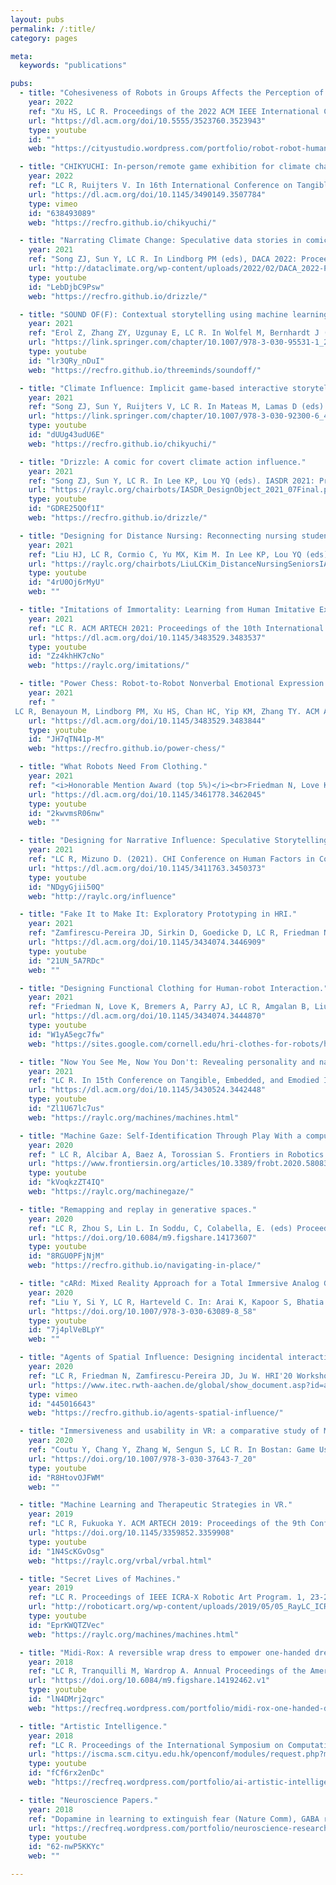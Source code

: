 ```yaml
---
layout: pubs
permalink: /:title/
category: pages

meta:
  keywords: "publications"

pubs:
  - title: "Cohesiveness of Robots in Groups Affects the Perception of Social Rejection by Human Observers."
    year: 2022
    ref: "Xu HS, LC R. Proceedings of the 2022 ACM IEEE International Conference on Human-Robot Interaction (HRI'22). IEEE: 1100-1104. [pdf]"
    url: "https://dl.acm.org/doi/10.5555/3523760.3523943"
    type: youtube
    id: ""
    web: "https://cityustudio.wordpress.com/portfolio/robot-robot-human-social-rejection/"

  - title: "CHIKYUCHI: In-person/remote game exhibition for climate change influence."
    year: 2022
    ref: "LC R, Ruijters V. In 16th International Conference on Tangible, Embedded, and Embodied Interaction (TEI'22). ACM: 81, 1-4. [pdf]"
    url: "https://dl.acm.org/doi/10.1145/3490149.3507784"
    type: vimeo
    id: "638493089"
    web: "https://recfro.github.io/chikyuchi/"

  - title: "Narrating Climate Change: Speculative data stories in comic form for affecting climate action."
    year: 2021
    ref: "Song ZJ, Sun Y, LC R. In Lindborg PM (eds), DACA 2022: Proceedings of Data Art for Climate Action Conference. Hong Kong: 22-26 Feb. [pdf]"
    url: "http://dataclimate.org/wp-content/uploads/2022/02/DACA_2022-ProceedingsCatalogue.pdf"
    type: youtube
    id: "LebDjbC9Psw"
    web: "https://recfro.github.io/drizzle/"

  - title: "SOUND OF(F): Contextual storytelling using machine learning representations of sound and music."
    year: 2021
    ref: "Erol Z, Zhang ZY, Uzgunay E, LC R. In Wolfel M, Bernhardt J (eds), EAI ArtsIT 2021. Lecture Notes of the Institute for Computer Sciences. Springer, Cham. [pdf]"
    url: "https://link.springer.com/chapter/10.1007/978-3-030-95531-1_23"
    type: youtube
    id: "lr3QRy_nDuI"
    web: "https://recfro.github.io/threeminds/soundoff/"

  - title: "Climate Influence: Implicit game-based interactive storytelling for climate action purpose."
    year: 2021
    ref: "Song ZJ, Sun Y, Ruijters V, LC R. In Mateas M, Lamas D (eds). Interactive Storytelling ICIDS 2021: Lecture Notes in Computer Science. Tallinn, Springer, Cham. [pdf]"
    url: "https://link.springer.com/chapter/10.1007/978-3-030-92300-6_42"
    type: youtube
    id: "dUUg43udU6E"
    web: "https://recfro.github.io/chikyuchi/"

  - title: "Drizzle: A comic for covert climate action influence."
    year: 2021
    ref: "Song ZJ, Sun Y, LC R. In Lee KP, Lou YQ (eds). IASDR 2021: Proceedings of International Association of Societies of Design Research. Springer, Cham. [pdf]"
    url: "https://raylc.org/chairbots/IASDR_DesignObject_2021_07Final.pdf"
    type: youtube
    id: "GDRE25QOf1I"
    web: "https://recfro.github.io/drizzle/"

  - title: "Designing for Distance Nursing: Reconnecting nursing students with senior home residents during COVID-19."
    year: 2021
    ref: "Liu HJ, LC R, Cormio C, Yu MX, Kim M. In Lee KP, Lou YQ (eds). IASDR 2021: Proceedings of International Association of Societies of Design Research. Springer, Cham. [pdf]"
    url: "https://raylc.org/chairbots/LiuLCKim_DistanceNursingSeniorsIASDR.pdf"
    type: youtube
    id: "4rU0Oj6rMyU"
    web: ""

  - title: "Imitations of Immortality: Learning from Human Imitative Examples in Transformer Poetry Generation."
    year: 2021
    ref: "LC R. ACM ARTECH 2021: Proceedings of the 10th International Conference on Digital and Interactive Arts. Aveiro, Portugal: 13-15 October. [pdf]"
    url: "https://dl.acm.org/doi/10.1145/3483529.3483537"
    type: youtube
    id: "Zz4khHK7cNo"
    web: "https://raylc.org/imitations/"

  - title: "Power Chess: Robot-to-Robot Nonverbal Emotional Expression Applied to Competitive Play."
    year: 2021
    ref: "
 LC R, Benayoun M, Lindborg PM, Xu HS, Chan HC, Yip KM, Zhang TY. ACM ARTECH 2021: Proceedings of the 10th Conference on Digital and Interactive Arts. [pdf]"
    url: "https://dl.acm.org/doi/10.1145/3483529.3483844"
    type: youtube
    id: "JH7qTN41p-M"
    web: "https://recfro.github.io/power-chess/"

  - title: "What Robots Need From Clothing."
    year: 2021
    ref: "<i>Honorable Mention Award (top 5%)</i><br>Friedman N, Love K, LC R, Sabin J, Hoffman G, Ju W. In Designing Interactive Systems (DIS'21). (2021). [pdf]"
    url: "https://dl.acm.org/doi/10.1145/3461778.3462045"
    type: youtube
    id: "2kwvmsR06nw"
    web: ""

  - title: "Designing for Narrative Influence: Speculative Storytelling for Social Good in Times of Public Health and Climate Crises."
    year: 2021
    ref: "LC R, Mizuno D. (2021). CHI Conference on Human Factors in Computing Systems Extended Abstracts. [pdf]"
    url: "https://dl.acm.org/doi/10.1145/3411763.3450373"
    type: youtube
    id: "NDgyGjii50Q"
    web: "http://raylc.org/influence"

  - title: "Fake It to Make It: Exploratory Prototyping in HRI."
    year: 2021
    ref: "Zamfirescu-Pereira JD, Sirkin D, Goedicke D, LC R, Friedman N, Mandel I, Martelaro N, Ju W. HRI'21: Companion of ACM IEEE Conference on Human-Robot Interaction. (2021). [pdf]"
    url: "https://dl.acm.org/doi/10.1145/3434074.3446909"
    type: youtube
    id: "21UN_5A7RDc"
    web: ""

  - title: "Designing Functional Clothing for Human-robot Interaction."
    year: 2021
    ref: "Friedman N, Love K, Bremers A, Parry AJ, LC R, Amgalan B, Liu J, Ju W. HRI'21: Companion of ACM IEEE Conference on Human-Robot Interaction. (2021). [pdf]"
    url: "https://dl.acm.org/doi/10.1145/3434074.3444870"
    type: youtube
    id: "W1yA5egc7fw"
    web: "https://sites.google.com/cornell.edu/hri-clothes-for-robots/home"

  - title: "Now You See Me, Now You Don't: Revealing personality and narratives from playful interactions with machines being watched."
    year: 2021
    ref: "LC R. In 15th Conference on Tangible, Embedded, and Emodied Interaction (TEI'21). 43, 1-7 (2021). [pdf]"
    url: "https://dl.acm.org/doi/10.1145/3430524.3442448"
    type: youtube
    id: "Zl1U67lc7us"
    web: "https://raylc.org/machines/machines.html"

  - title: "Machine Gaze: Self-Identification Through Play With a computer Vision-Based Projection and Robotics System."
    year: 2020
    ref: " LC R, Alcibar A, Baez A, Torossian S. Frontiers in Robotics & AI: Human-Robot Interaction. 7:580835 (2020). [pdf]"
    url: "https://www.frontiersin.org/articles/10.3389/frobt.2020.580835/full"
    type: youtube
    id: "kVoqkzZT4IQ"
    web: "https://raylc.org/machinegaze/"

  - title: "Remapping and replay in generative spaces."
    year: 2020
    ref: "LC R, Zhou S, Lin L. In Soddu, C, Colabella, E. (eds) Proceedings of the 23rd Conference on Generative Art. December 15-17, Milan, Italy, 253-268. [pdf]"
    url: "https://doi.org/10.6084/m9.figshare.14173607"
    type: youtube
    id: "8RGU0PFjNjM"
    web: "https://recfro.github.io/navigating-in-place/"

  - title: "cARd: Mixed Reality Approach for a Total Immersive Analog Game Experience."
    year: 2020
    ref: "Liu Y, Si Y, LC R, Harteveld C. In: Arai K, Kapoor S, Bhatia R. (eds) Proceedings of FTC. Advances in Intelligent Systems and Computing, 1289. Springer, Cham. [pdf]"
    url: "https://doi.org/10.1007/978-3-030-63089-8_58"
    type: youtube
    id: "7j4plVeBLpY"
    web: ""

  - title: "Agents of Spatial Influence: Designing incidental interactions with arrangements and gestures."
    year: 2020
    ref: "LC R, Friedman N, Zamfirescu-Pereira JD, Ju W. HRI'20 Workshop: The Forgotten HRI: Incidental encounters with robots in public spaces. In 2020 ACM IEEE HRI. [pdf]"
    url: "https://www.itec.rwth-aachen.de/global/show_document.asp?id=aaaaaaaaangkias"
    type: vimeo
    id: "445016643"
    web: "https://recfro.github.io/agents-spatial-influence/"

  - title: "Immersiveness and usability in VR: a comparative study of Monstrum and Fruit Ninja."
    year: 2020
    ref: "Coutu Y, Chang Y, Zhang W, Sengun S, LC R. In Bostan: Game User Experience and Player-Centered Design. Computer Entertainment Media Technology: Springer, 437-448. [pdf]"
    url: "https://doi.org/10.1007/978-3-030-37643-7_20"
    type: youtube
    id: "R8HtovOJFWM"
    web: ""

  - title: "Machine Learning and Therapeutic Strategies in VR."
    year: 2019
    ref: "LC R, Fukuoka Y. ACM ARTECH 2019: Proceedings of the 9th Conference on Digital and Interactive Arts. Braga, Portugal: 42, 1-6 (2019). [pdf]"
    url: "https://doi.org/10.1145/3359852.3359908"
    type: youtube
    id: "1N4ScKGvOsg"
    web: "https://raylc.org/vrbal/vrbal.html"

  - title: "Secret Lives of Machines."
    year: 2019
    ref: "LC R. Proceedings of IEEE ICRA-X Robotic Art Program. 1, 23-25 'Expressive Motions.' (2019): Elektra, Montreal, Canada. [pdf]"
    url: "http://roboticart.org/wp-content/uploads/2019/05/05_RayLC_ICRARoboticArt2019_03.pdf"
    type: youtube
    id: "EprKWQTZVec"
    web: "https://raylc.org/machines/machines.html"

  - title: "Midi-Rox: A reversible wrap dress to empower one-handed dressing."
    year: 2018
    ref: "LC R, Tranquilli M, Wardrop A. Annual Proceedings of the American Occupational Therapy Association. 120 (2018): New Orleans, Louisiana, USA. [pdf]"
    url: "https://doi.org/10.6084/m9.figshare.14192462.v1"
    type: youtube
    id: "lN4DMrj2qrc"
    web: "https://recfreq.wordpress.com/portfolio/midi-rox-one-handed-dressing-for-disability/"

  - title: "Artistic Intelligence."
    year: 2018
    ref: "LC R. Proceedings of the International Symposium on Computational Media Art. 12-19 (2018), Hong Kong. [pdf]"
    url: "https://iscma.scm.cityu.edu.hk/openconf/modules/request.php?module=oc_program&action=view.php&id=41&file=1/41.pdf"
    type: youtube
    id: "fCf6rx2enDc"
    web: "https://recfreq.wordpress.com/portfolio/ai-artistic-intelligence/"

  - title: "Neuroscience Papers."
    year: 2018
    ref: "Dopamine in learning to extinguish fear (Nature Comm), GABA receptors in movement circuits (J. Neurophys), optical voltage sensing (J. Neurosci), computational modeling of motor circuits (J. Neurophys). [website]"
    url: "https://recfreq.wordpress.com/portfolio/neuroscience-research/"
    type: youtube
    id: "62-nwP5KKYc"
    web: ""

---
```

<p></p>